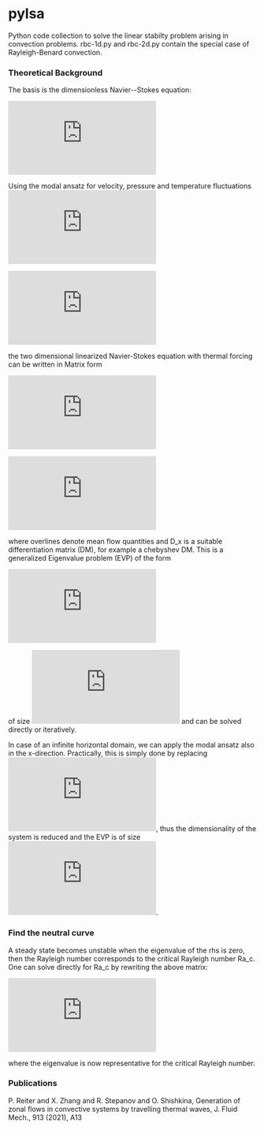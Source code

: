 # pylsa

Python code collection to solve the linear stabilty problem arising in convection problems.
rbc-1d.py and rbc-2d.py contain the special case of Rayleigh-Benard convection.

### Theoretical Background
The basis is the dimensionless Navier--Stokes equation:

![equation](https://latex.codecogs.com/gif.latex?%5Cbegin%7Balign*%7D%20%5Cpartial%7B%5Cbf%20u%7D/%5Cpartial%20t&plus;%7B%5Cbf%20u%7D%5Ccdot%20%5Cnabla%20%7B%5Cbf%20u%7D%26%3D-%5Cnabla%20%7Bp%7D&plus;%20Pr%20%5Cnabla%5E2%20%7B%5Cbf%20u%7D&plus;%20PrRa%7B%5Ctheta%7D%7B%5Cbf%20e%7D_z%20%5Cnonumber%2C%5C%5C%20%5Cpartial%7B%5Ctheta%7D/%5Cpartial%20t&plus;%7B%5Cbf%20u%7D%5Ccdot%20%5Cnabla%20%7B%5Ctheta%7D%26%3D%20%5Cnabla%5E2%20%7B%5Ctheta%7D%20%5Cnonumber%2C%20%5C%5C%20%5Cquad%20%5Cnabla%20%5Ccdot%20%7B%5Cbf%20u%7D%20%3D0.%20%5Cend%7Balign*%7D)

Using the modal ansatz for velocity, pressure and temperature fluctuations ![equation](https://latex.codecogs.com/gif.latex?%5Cphi%5Cequiv%5Cbegin%7Bbmatrix%7D%20u%5E%5Cprime%2C%20w%5E%5Cprime%2C%20p%5E%5Cprime%20%2C%5Ctheta%5E%5Cprime%20%5Cend%7Bbmatrix%7D%5ET)

![equation](https://latex.codecogs.com/gif.latex?%5Cbegin%7Balign*%7D%20%5Cphi%20%26%3D%20%5Chat%7B%5Cphi%7D%28z%29%20e%5E%7Bi%20%5Calpha%20x-i%5Comega%20t%7D%20%5Cquad%20%5Ctext%7B%28infinite%20domain%29%7D%2C%5C%5C%20%5Cphi%20%26%3D%20%5Chat%7B%5Cphi%7D%28x%2Cz%29%20e%5E%7B-i%5Comega%20t%7D%20%5Cquad%20%5Ctext%7B%28finite%20domain%29%7D%2C%20%5Cend%7Balign*%7D)

the two dimensional linearized Navier-Stokes equation with thermal forcing can be written in Matrix form

![equation](https://latex.codecogs.com/gif.latex?%5Cbegin%7Balign*%7D%20%5Cunderbrace%7B%20%5Cbegin%7Bbmatrix%7D%20L_%7B2D%7D%20&plus;%20D_x%20%5Coverline%7Bu%7D%20%26%20D_z%20%5Coverline%7Bu%7D%20%26%20D_x%20%26%200%5C%5C%20D_x%20%5Coverline%7Bw%7D%20%26%20L_%7B2D%7D%20&plus;%20D_z%20%5Coverline%7Bw%7D%20%26%20D_z%20%26%20-RaPr%5C%5C%20D_x%20%26%20D_z%20%26%200%20%26%200%5C%5C%20D_x%20%5Coverline%7B%5Ctheta%7D%20%26%20D_z%20%5Coverline%7B%5Ctheta%7D%20%26%200%20%26%20K_%7B2D%7D%5C%5C%20%5Cend%7Bbmatrix%7D%20%7D_%7B%5Cmathcal%7BA%7D%7D%20%5Cunderbrace%7B%20%5Cbegin%7Bbmatrix%7D%20%5Chat%7Bu%7D%20%5C%5C%20%5Chat%7Bv%7D%20%5C%5C%20%5Chat%7Bp%7D%20%5C%5C%20%5Chat%7B%5Ctheta%7D%20%5Cend%7Bbmatrix%7D%20%7D_%7B%5Chat%7B%5Cphi%7D%7D%20%3D%20i%20%5Comega%20%5Cunderbrace%7B%20%5Cbegin%7Bbmatrix%7D%201%20%26%200%20%26%200%20%26%200%20%5C%5C%200%20%26%201%20%26%200%20%26%200%20%5C%5C%200%20%26%200%20%26%200%20%26%200%20%5C%5C%200%20%26%200%20%26%200%20%26%201%20%5C%5C%20%5Cend%7Bbmatrix%7D%20%7D_%7B%5Cmathcal%7BB%7D%7D%20%5Cunderbrace%7B%20%5Cbegin%7Bbmatrix%7D%20%5Chat%7Bu%7D%20%5C%5C%20%5Chat%7Bv%7D%20%5C%5C%20%5Chat%7Bp%7D%20%5C%5C%20%5Chat%7B%5Ctheta%7D%20%5Cend%7Bbmatrix%7D%20%7D_%7B%5Chat%7B%5Cphi%7D%7D%2C%20%5Clabel%7Beq%3Aevp%7D%20%5Cend%7Balign*%7D)


![equation](https://latex.codecogs.com/gif.latex?%5Cbegin%7Balign*%7D%20L_%7B2D%7D%20%26%3D%20%5Coverline%7Bu%7D%20D_x%20&plus;%20%5Coverline%7Bw%7D%20D_z%20-%20Pr%5Cleft%28D_x%5E2&plus;D_z%5E2%5Cright%29%20%2C%5C%5C%20K_%7B2D%7D%20%26%3D%20%5Coverline%7Bu%7D%20D_x%20&plus;%20%5Coverline%7Bw%7D%20D_z%20-%20%5Cleft%28D_x%5E2&plus;D_z%5E2%5Cright%29%2C%20%5Cend%7Balign*%7D)

where overlines denote mean flow quantities and D_x is a suitable differentiation matrix (DM), for example a chebyshev DM. 
This is a generalized Eigenvalue problem (EVP) of the form

![equation](https://latex.codecogs.com/gif.latex?%5Cmathcal%7BA%7D%5Chat%7B%5Cphi%7D%20%3D%20i%5Comega%20%5Cmathcal%7BB%7D%5Chat%7B%5Cphi%7D)

of size ![equation](https://latex.codecogs.com/gif.latex?%5BN_x%20%5Ctimes%20N_z%20%5Ctimes%204%5D) and can be solved directly or iteratively.

In case of an infinite horizontal domain, we can apply the modal ansatz also in the x-direction. Practically, this is simply done by replacing ![equation](https://latex.codecogs.com/gif.latex?D_x%5Crightarrow%20i%5Calpha), thus the dimensionality of the system is reduced and the EVP is of size ![equation](https://latex.codecogs.com/gif.latex?%5B4%5Ctimes%20N_z%5D).

### Find the neutral curve

A steady state becomes unstable when the eigenvalue of the rhs is zero, then the Rayleigh number corresponds to the critical Rayleigh number Ra_c. One can solve directly for Ra_c by rewriting the above matrix:

![equation](https://latex.codecogs.com/gif.latex?%5Cbegin%7Balign*%7D%20%5Cunderbrace%7B%20%5Cbegin%7Bbmatrix%7D%20L_%7B2D%7D%20&plus;%20D_x%20%5Coverline%7Bu%7D%20%26%20D_z%20%5Coverline%7Bu%7D%20%26%20D_x%20%26%200%5C%5C%20D_x%20%5Coverline%7Bw%7D%20%26%20L_%7B2D%7D%20&plus;%20D_z%20%5Coverline%7Bw%7D%20%26%20D_z%20%26%200%5C%5C%20D_x%20%26%20D_z%20%26%200%20%26%200%5C%5C%20D_x%20%5Coverline%7B%5Ctheta%7D%20%26%20D_z%20%5Coverline%7B%5Ctheta%7D%20%26%200%20%26%20K_%7B2D%7D%5C%5C%20%5Cend%7Bbmatrix%7D%20%7D_%7B%5Cmathcal%7BA%7D%7D%20%5Cunderbrace%7B%20%5Cbegin%7Bbmatrix%7D%20%5Chat%7Bu%7D%20%5C%5C%20%5Chat%7Bv%7D%20%5C%5C%20%5Chat%7Bp%7D%20%5C%5C%20%5Chat%7B%5Ctheta%7D%20%5Cend%7Bbmatrix%7D%20%7D_%7B%5Chat%7B%5Cphi%7D%7D%20%3D%20Ra_c%20%5Cunderbrace%7B%20%5Cbegin%7Bbmatrix%7D%200%20%26%200%20%26%200%20%26%200%20%5C%5C%200%20%26%200%20%26%200%20%26%20-Pr%20%5C%5C%200%20%26%200%20%26%200%20%26%200%20%5C%5C%200%20%26%200%20%26%200%20%26%200%20%5C%5C%20%5Cend%7Bbmatrix%7D%20%7D_%7B%5Cmathcal%7BB%7D%7D%20%5Cunderbrace%7B%20%5Cbegin%7Bbmatrix%7D%20%5Chat%7Bu%7D%20%5C%5C%20%5Chat%7Bv%7D%20%5C%5C%20%5Chat%7Bp%7D%20%5C%5C%20%5Chat%7B%5Ctheta%7D%20%5Cend%7Bbmatrix%7D%20%7D_%7B%5Chat%7B%5Cphi%7D%7D%2C%20%5Clabel%7Beq%3Aevp%7D%20%5Cend%7Balign*%7D)

where the eigenvalue is now representative for the critical Rayleigh number.

### Publications
P. Reiter and X. Zhang and R. Stepanov and O. Shishkina, Generation of zonal flows in convective systems by travelling thermal waves, J. Fluid Mech., 913 (2021), A13
